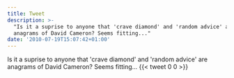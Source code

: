 ```yaml
---
title: Tweet
description: >-
  "Is it a suprise to anyone that 'crave diamond' and 'random advice' are
  anagrams of David Cameron? Seems fitting..."
date: '2010-07-19T15:07:42+01:00'
---
```

Is it a suprise to anyone that 'crave diamond' and 'random advice' are anagrams of David Cameron? Seems fitting...
      {{< tweet 0 0 >}}
    

